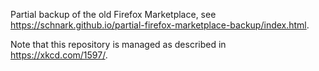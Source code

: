 Partial backup of the old Firefox Marketplace, see https://schnark.github.io/partial-firefox-marketplace-backup/index.html.

Note that this repository is managed as described in https://xkcd.com/1597/.

